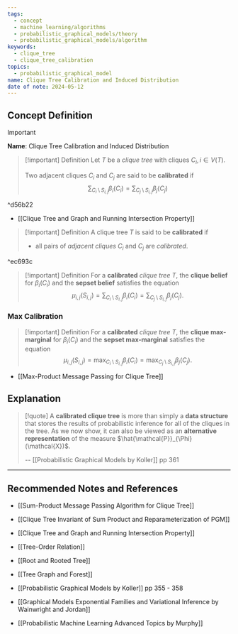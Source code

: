 ```yaml
---
tags:
  - concept
  - machine_learning/algorithms
  - probabilistic_graphical_models/theory
  - probabilistic_graphical_models/algorithm
keywords:
  - clique_tree
  - clique_tree_calibration
topics:
  - probabilistic_graphical_model
name: Clique Tree Calibration and Induced Distribution
date of note: 2024-05-12
---
```


## Concept Definition

>[!important]
>**Name**: Clique Tree Calibration and Induced Distribution

>[!important] Definition
>Let $T$ be a *clique tree* with cliques $C_{i}, i\in V(T)$.
>
>Two adjacent cliques $C_{i}$ and $C_{j}$ are said to be **calibrated** if 
>$$
>\sum_{C_{i} \setminus S_{i,j}}\beta_{i}(C_{i}) = \sum_{C_{j} \setminus S_{i,j}}\beta_{j}(C_{j})
>$$
>

^d56b22

- [[Clique Tree and Graph and Running Intersection Property]]

>[!important] Definition
>A clique tree $T$ is said to be **calibrated** if 
>- all pairs of *adjacent cliques* $C_{i}$ and $C_{j}$ are *calibrated*.

^ec693c

>[!important] Definition
>For a **calibrated** *clique tree* $T$,  the  **clique belief** for $\beta_{i}(C_{i})$ and the **sepset belief** satisfies the equation $$\mu_{i,j}(S_{i,j}) = \sum_{C_{i} \setminus S_{i,j}}\beta_{i}(C_{i}) = \sum_{C_{j} \setminus S_{i,j}}\beta_{j}(C_{j}).$$

### Max Calibration

>[!important] Definition
>For a **calibrated** *clique tree* $T$,  the  **clique max-marginal** for $\beta_{i}(C_{i})$ and the **sepset max-marginal** satisfies the equation $$\mu_{i,j}(S_{i,j}) = \max_{C_{i} \setminus S_{i,j}}\beta_{i}(C_{i}) = \max_{C_{j} \setminus S_{i,j}}\beta_{j}(C_{j}).$$

- [[Max-Product Message Passing for Clique Tree]]

## Explanation

>[!quote]
>A **calibrated clique tree** is more than simply a **data structure** that stores the results of probabilistic inference for all of the cliques in the tree. As we now show, it can also be viewed as an **alternative representation** of the measure $\hat{\mathcal{P}}_{\Phi}(\mathcal{X})$.
>
>-- [[Probabilistic Graphical Models by Koller]] pp 361




-----------
##  Recommended Notes and References


- [[Sum-Product Message Passing Algorithm for Clique Tree]]
- [[Clique Tree Invariant of Sum Product and Reparameterization of PGM]]
- [[Clique Tree and Graph and Running Intersection Property]]

- [[Tree-Order Relation]]
- [[Root and Rooted Tree]]
- [[Tree Graph and Forest]]


- [[Probabilistic Graphical Models by Koller]] pp 355 - 358
- [[Graphical Models Exponential Families and Variational Inference by Wainwright and Jordan]]
- [[Probabilistic Machine Learning Advanced Topics by Murphy]]
